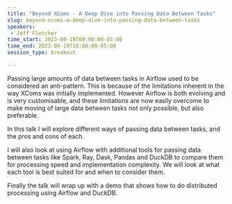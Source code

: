 ```yaml
---
title: "Beyond XComs - A Deep Dive into Passing Data Between Tasks"
slug: beyond-xcoms-a-deep-dive-into-passing-data-between-tasks
speakers:
 - Jeff Fletcher
time_start: 2023-09-19T09:00:00-05:00
time_end: 2023-09-19T10:00:00-05:00
session_type: breakout

---
```


Passing large amounts of data between tasks in Airflow used to be considered an anti-pattern. This is because of the limitations inherent in the way XComs was initially implemented. However Airflow is both evolving and is very customisable, and these limitations are now easily overcome to make moving of large data between tasks not only possible, but also preferable. 



In this talk I will explore different ways of passing data between tasks, and the pros and cons of each. 



I will also look at using Airflow with additional tools for passing data between tasks like Spark, Ray, Dask, Pandas and DuckDB to compare them for processing speed and implementation complexity. We will look at what each tool is best suited for and when to consider them.



Finally the talk will wrap up with a demo that shows how to do distributed processing using Airflow and DuckDB.